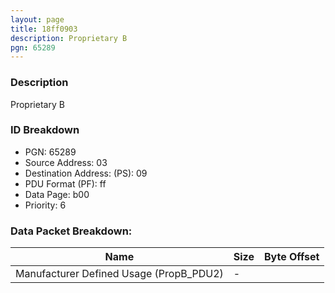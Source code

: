 ```yaml
---
layout: page
title: 18ff0903
description: Proprietary B
pgn: 65289
---
```


### Description

Proprietary B

### ID Breakdown
* PGN: 65289
* Source Address: 03
* Destination Address: (PS): 09
* PDU Format (PF): ff
* Data Page: b00
* Priority: 6
### Data Packet Breakdown:

| Name | Size | Byte Offset |
| ---- | ---- | ----------- |
| Manufacturer Defined Usage (PropB_PDU2) | - |  |
